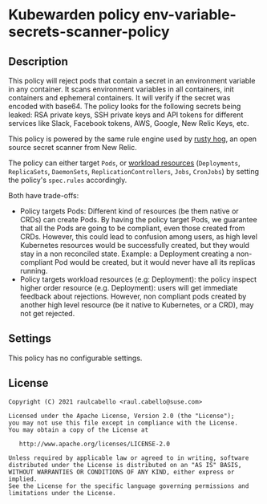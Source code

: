 # Kubewarden policy env-variable-secrets-scanner-policy

## Description

This policy will reject pods that contain a secret in an environment variable in any container. It scans environment 
variables in all containers, init containers and ephemeral containers. It will verify if the secret was encoded with base64.
The policy looks for the following secrets being leaked: RSA private keys, SSH private keys and API tokens for different services like Slack, Facebook tokens, AWS, Google, New Relic Keys, etc.

This policy is powered by the same rule engine used by [rusty hog](https://github.com/newrelic/rusty-hog), an open source secret scanner from New Relic.

The policy can either target `Pods`, or [workload
resources](https://kubernetes.io/docs/concepts/workloads/) (`Deployments`,
`ReplicaSets`, `DaemonSets`, `ReplicationControllers`, `Jobs`, `CronJobs`) by
setting the policy's `spec.rules` accordingly.

Both have trade-offs:
* Policy targets Pods: Different kind of resources (be them native or CRDs) can
  create Pods. By having the policy target Pods, we guarantee that all the Pods
  are going to be compliant, even those created from CRDs.
  However, this could lead to confusion among users, as high level Kubernetes
  resources would be successfully created, but they would stay in a non
  reconciled state. Example: a Deployment creating a non-compliant Pod would be
  created, but it would never have all its replicas running.
* Policy targets workload resources (e.g: Deployment): the policy inspect higher
  order resource (e.g. Deployment): users will get immediate feedback about
  rejections.
  However, non compliant pods created by another high level resource (be it
  native to Kubernetes, or a CRD), may not get rejected.

## Settings

This policy has no configurable settings.

## License

```
Copyright (C) 2021 raulcabello <raul.cabello@suse.com>

Licensed under the Apache License, Version 2.0 (the "License");
you may not use this file except in compliance with the License.
You may obtain a copy of the License at

   http://www.apache.org/licenses/LICENSE-2.0

Unless required by applicable law or agreed to in writing, software
distributed under the License is distributed on an "AS IS" BASIS,
WITHOUT WARRANTIES OR CONDITIONS OF ANY KIND, either express or implied.
See the License for the specific language governing permissions and
limitations under the License.
```
